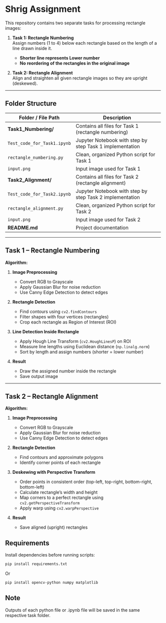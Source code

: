 # Shrig Assignment

This repository contains two separate tasks for processing rectangle images:
1. **Task 1: Rectangle Numbering**  
   Assign numbers (1 to 4) below each rectangle based on the length of a line drawn inside it.  
   - **Shorter line represents Lower number**  
   - **No reordering of the rectangles in the original image**  

2. **Task 2: Rectangle Alignment**  
   Align and straighten all given rectangle images so they are upright (deskewed). 

---

## Folder Structure

| Folder / File Path                              | Description                                                       |
|-------------------------------------------------|-------------------------------------------------------------------|
| **Task1_Numbering/**                            | Contains all files for Task 1 (rectangle numbering)               |
| `Test_code_for_Task1.ipynb`                 | Jupyter Notebook with step by step Task 1 implementation          |
| `rectangle_numbering.py`                    | Clean, organized Python script for Task 1                         |
| `input.png`                                 | Input image used for Task 1                                             |
| **Task2_Alignment/**                            | Contains all files for Task 2 (rectangle alignment)               |
|  `Test_code_for_Task2.ipynb`                 | Jupyter Notebook with step by step Task 2 implementation          |
|  `rectangle_alignment.py`                    | Clean, organized Python script for Task 2                         |
| `input.png`                                 | Input image used for Task 2                                             |
| **README.md**                                   | Project documentation                                              |

---

##  Task 1 – Rectangle Numbering

**Algorithm:**
1. **Image Preprocessing**  
   - Convert RGB to Grayscale  
   - Apply Gaussian Blur for noise reduction  
   - Use Canny Edge Detection to detect edges

2. **Rectangle Detection**  
   - Find contours using `cv2.findContours`  
   - Filter shapes with four vertices (rectangles)  
   - Crop each rectangle as Region of Interest (ROI)

3. **Line Detection Inside Rectangle**  
   - Apply Hough Line Transform (`cv2.HoughLinesP`) on ROI  
   - Measure line lengths using Euclidean distance (`np.linalg.norm`)  
   - Sort by length and assign numbers (shorter = lower number)

4. **Result**  
   - Draw the assigned number inside the rectangle  
   - Save output image

---

##  Task 2 – Rectangle Alignment

**Algorithm:**
1. **Image Preprocessing**  
   - Convert RGB to Grayscale  
   - Apply Gaussian Blur for noise reduction  
   - Use Canny Edge Detection to detect edges

2. **Rectangle Detection**  
   - Find contours and approximate polygons  
   - Identify corner points of each rectangle

3. **Deskewing with Perspective Transform**  
   - Order points in consistent order (top-left, top-right, bottom-right, bottom-left)  
   - Calculate rectangle’s width and height  
   - Map corners to a perfect rectangle using `cv2.getPerspectiveTransform`  
   - Apply warp using `cv2.warpPerspective`

4. **Result**  
   - Save aligned (upright) rectangles


## Requirements
Install dependencies before running scripts:
```bash
pip install requirements.txt
```
Or
```bash
pip install opencv-python numpy matplotlib
```

## Note
Outputs of each python file or .ipynb file will be saved in the same respective task folder.

